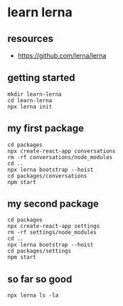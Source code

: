 # learn lerna

## resources

- https://github.com/lerna/lerna

## getting started

```shell
mkdir learn-lerna
cd learn-lerna
npx lerna init
```

## my first package

```shell
cd packages
npx create-react-app conversations
rm -rf conversations/node_modules
cd ..
npx lerna bootstrap --hoist
cd packages/conversations
npm start
```

## my second package

```shell
cd packages
npx create-react-app settings
rm -rf settings/node_modules
cd ..
npx lerna bootstrap --hoist
cd packages/settings
npm start
```

## so far so good

```shell
npx lerna ls -la
```